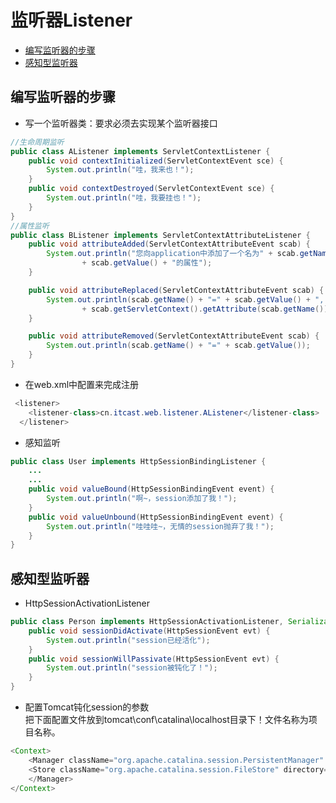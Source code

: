 # 监听器Listener
  - [编写监听器的步骤](#编写监听器的步骤)
  - [感知型监听器](#感知型监听器)
  


## 编写监听器的步骤
* 写一个监听器类：要求必须去实现某个监听器接口
```java
//生命周期监听
public class AListener implements ServletContextListener {
	public void contextInitialized(ServletContextEvent sce) {
		System.out.println("哇，我来也！");
	}
	public void contextDestroyed(ServletContextEvent sce) {
		System.out.println("哇，我要挂也！");
	}
}
//属性监听
public class BListener implements ServletContextAttributeListener {
	public void attributeAdded(ServletContextAttributeEvent scab) {
		System.out.println("您向application中添加了一个名为" + scab.getName() + ", 值为："
				+ scab.getValue() + "的属性");
	}

	public void attributeReplaced(ServletContextAttributeEvent scab) {
		System.out.println(scab.getName() + "=" + scab.getValue() + ", "
				+ scab.getServletContext().getAttribute(scab.getName()));
	}

	public void attributeRemoved(ServletContextAttributeEvent scab) {
		System.out.println(scab.getName() + "=" + scab.getValue());
	}
}
```
* 在web.xml中配置来完成注册
```java
 <listener>
    <listener-class>cn.itcast.web.listener.AListener</listener-class>
  </listener>
```
* 感知监听
```java
public class User implements HttpSessionBindingListener {
	...
	...
	public void valueBound(HttpSessionBindingEvent event) {
		System.out.println("啊~，session添加了我！");
	}
	public void valueUnbound(HttpSessionBindingEvent event) {
		System.out.println("哇哇哇~，无情的session抛弃了我！");
	}
}
```

## 感知型监听器
* HttpSessionActivationListener
```java
public class Person implements HttpSessionActivationListener, Serializable {
	public void sessionDidActivate(HttpSessionEvent evt) {
		System.out.println("session已经活化");
	}
	public void sessionWillPassivate(HttpSessionEvent evt) {
		System.out.println("session被钝化了！");
	}
}
```
* 配置Tomcat钝化session的参数  
把下面配置文件放到tomcat\conf\catalina\localhost目录下！文件名称为项目名称。
```java
<Context>
	<Manager className="org.apache.catalina.session.PersistentManager" maxIdleSwap="1">
	<Store className="org.apache.catalina.session.FileStore" directory="mysession"/>
	</Manager>
</Context>

```
